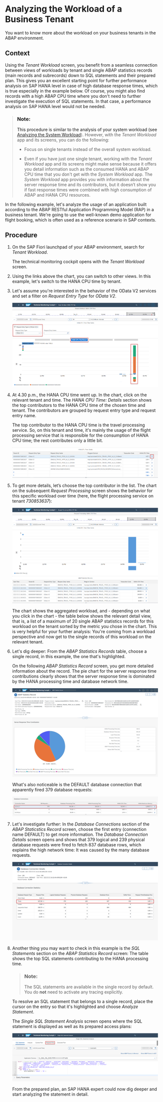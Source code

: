 <!-- loio5fb4ce74d2f64874a56a4ac5262a0eba -->

# Analyzing the Workload of a Business Tenant

You want to know more about the workload on your business tenants in the ABAP environment.



<a name="loio5fb4ce74d2f64874a56a4ac5262a0eba__context_ylb_tdk_ltb"/>

## Context

Using the *Tenant Workload* screen, you benefit from a seamless connection between views of workloads by tenant and single ABAP statistics records \(main records and subrecords\) down to SQL statements and their prepared plan. This gives you an excellent starting point for further performance analysis on SAP HANA level in case of high database response times, which is true especially in the example below. Of course, you might also find records with a high ABAP CPU time where you don't need to further investigate the execution of SQL statements. In that case, a performance analysis on SAP HANA level would not be needed.

> ### Note:  
> This procedure is similar to the analysis of your system workload \(see [Analyzing the System Workload](analyzing-the-system-workload-c1c7014.md)\). However, with the *Tenant Workload* app and its screens, you can do the following:
> 
> -   Focus on single tenants instead of the overall system workload.
> 
> -   Even if you have just one single tenant, working with the *Tenant Workload* app and its screens might make sense because it offers you detail information such as the consumed HANA and ABAP CPU time that you don't get with the *System Workload* app. The *System Workload* app provides you with information about the server response time and its contributors, but it doesn’t show you if fast response times were combined with high consumption of ABAP and HANA CPU resources.

In the following example, let's analyze the usage of an application built according to the ABAP RESTful Application Programming Model \(RAP\) in a business tenant. We're going to use the well-known demo application for flight booking, which is often used as a reference scenario in SAP contexts.



<a name="loio5fb4ce74d2f64874a56a4ac5262a0eba__steps_zlb_tdk_ltb"/>

## Procedure

1.  On the SAP Fiori launchpad of your ABAP environment, search for *Tenant Workload*.

    The technical monitoring cockpit opens with the *Tenant Workload* screen.

2.  Using the links above the chart, you can switch to other views. In this example, let's switch to the HANA CPU time by tenant.

3.  Let's assume you're interested in the behavior of the OData V2 services and set a filter on *Request Entry Type* for *OData V2*.

    ![](images/User_Story_HANA_CPU_Time_1_dcb401d.png)

4.  At 4.30 p.m., the HANA CPU time went up. In the chart, click on the relevant tenant and time. The *HANA CPU Time: Details* section shows the top contributors to the HANA CPU time of the chosen time and tenant. The contributors are grouped by request entry type and request entry name.

    The top contributor to the HANA CPU time is the travel processing service. So, on this tenant and time, it's mainly the usage of the flight processing service that is responsible for the consumption of HANA CPU time; the rest contributes only a little bit.

    ![](images/Details_Tenant_Workload_User_Story_821d0b0.png)

5.  To get more details, let’s choose the top contributor in the list. The chart on the subsequent *Request Processing* screen shows the behavior for this specific workload over time \(here, the flight processing service on tenant *730853637*\):

    ![](images/User_Story_HANA_CPU_Time_2_8e492e1.png)

    The chart shows the aggregated workload, and - depending on what you click in the chart - the table below shows the relevant detail view, that is, a list of a maximum of 20 single ABAP statistics records for this workload on the tenant sorted by the metric you chose in the chart. This is very helpful for your further analysis: You're coming from a workload perspective and now get to the single records of this workload on the relevant tenant.

6.  Let's dig deeper: From the *ABAP Statistics Records* table, choose a single record, in this example, the one that's highlighted.

    On the following *ABAP Statistics Record* screen, you get more detailed information about the record. The pie chart for the server response time contributions clearly shows that the server response time is dominated by the HANA processing time and database network time.

    ![](images/User_Story_Tenant_WL_ABAP_Statistics_Record_90c9163.png)

    What's also noticeable is the DEFAULT database connection that apparently fired 379 database requests:

    ![](images/Tenant_Workload_DB_Connections_20b3236.png)

7.  Let's investigate further: In the *Database Connections* section of the *ABAP Staticstics Record* screen, choose the first entry \(connection name DEFAULT\) to get more information. The *Database Connection Details* screen opens and shows that 379 logical and 239 physical database requests were fired to fetch 837 database rows, which explains the high network time: It was caused by the many database requests.

    ![](images/User_Story_Tenant_WL_DB_Connections_bf8e70a.png)

8.  Another thing you may want to check in this example is the *SQL Statements* section on the *ABAP Statistics Record* screen: The table shows the top SQL statements contributing to the HANA processing time.

    > ### Note:  
    > The SQL statements are available in the single record by default. You do **not** need to activate any tracing explicitly.

    To resolve an SQL statement that belongs to a single record, place the cursor on the entry so that it's highlighted and choose *Analyze Statement*.

    The *Single SQL Statement Analysis* screen opens where the SQL statement is displayed as well as its prepared access plans:

    ![](images/User_Story_Tenant_Workload_Analyze_Statement_ab0d3cf.png)

    From the prepared plan, an SAP HANA expert could now dig deeper and start analyzing the statement in detail.



